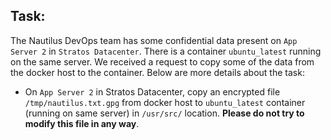 ## Task:

The Nautilus DevOps team has some confidential data present on `App Server 2` in `Stratos Datacenter`. There is a container `ubuntu_latest` running on the same server. We received a request to copy some of the data from the docker host to the container. Below are more details about the task:

* On `App Server 2` in Stratos Datacenter, copy an encrypted file `/tmp/nautilus.txt.gpg` from docker host to `ubuntu_latest` container (running on same server) in `/usr/src/` location. **Please do not try to modify this file in any way**.